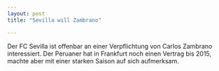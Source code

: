 ```yaml
---
layout: post
title: "Sevilla will Zambrano"

---
```


Der FC Sevilla ist offenbar an einer Verpflichtung von Carlos Zambrano interessiert. Der Peruaner hat in Frankfurt noch einen Vertrag bis 2015, machte aber mit einer starken Saison auf sich aufmerksam.


